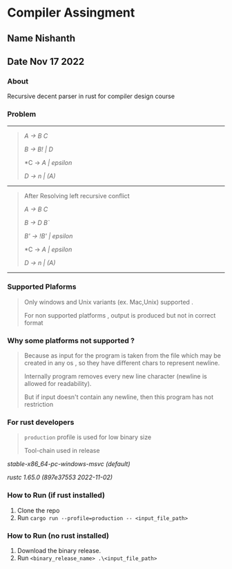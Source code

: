# Compiler Assingment 

## **Name** Nishanth 
## **Date** Nov 17 2022

### About 
Recursive decent parser in rust for compiler design course

### Problem
-----
> *A  -> B C*
> 
> *B  -> B! | D*
> 
> *C  -> *A | epsilon*
> 
> *D  -> n  | (A)*
----
> After Resolving left recursive conflict 
> 
> *A  -> B C*
> 
> *B  -> D B`*
> 
> 
> *B' -> !B' | epsilon*
> 
> *C  -> *A | epsilon*
> 
> *D  -> n  | (A)*
----

### Supported Plaforms
> Only windows and Unix variants (ex. Mac,Unix) supported .
>
> For non supported platforms , output is produced but not in correct format 

### Why some platforms not supported ?
> Because as input for the program is taken from the file which may be created in any os , so they have different chars to represent newline.
>
> Internally program removes every new line character (newline is allowed for readability).
>
> But if input doesn't contain any newline, then this program has not restriction

### For rust developers
> `production` profile is used for low  binary size
>
> Tool-chain used in release 

*stable-x86_64-pc-windows-msvc (default)*

*rustc 1.65.0 (897e37553 2022-11-02)*

### How to Run (if rust installed)
1. Clone the repo
2. Run `cargo run --profile=production -- <input_file_path>`

### How to Run (no rust installed)
1. Download the binary release.
2. Run `<binary_release_name> .\<input_file_path>`

